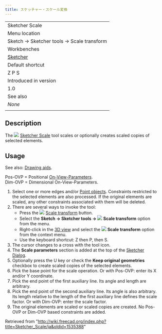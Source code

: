 ```yaml
---
title: スケッチャー・スケール変換
---
```

|  |
| --- |
| Sketcher Scale |
| Menu location |
| Sketch → Sketcher tools → Scale transform |
| Workbenches |
| [Sketcher](/Sketcher_Workbench "Sketcher Workbench") |
| Default shortcut |
| Z P S |
| Introduced in version |
| 1.0 |
| See also |
| *None* |
|  |

## Description

The ![](/images/Sketcher_Scale.svg) [Sketcher Scale](/Sketcher_Scale "Sketcher Scale") tool scales or optionally creates scaled copies of selected elements.

## Usage

See also: [Drawing aids](/Sketcher_Workbench#Drawing_aids "Sketcher Workbench").

Pos-OVP = Positional [On-View-Parameters](/Sketcher_Preferences#General "Sketcher Preferences").  
Dim-OVP = Dimensional On-View-Parameters.

1. Select one or more edges and/or [Point objects](/Sketcher_CreatePoint "Sketcher CreatePoint"). Constraints restricted to the selected elements are also processed. If the original elements are scaled, any other constraints associated with them will be deleted.
2. There are several ways to invoke the tool:
   * Press the ![](/images/Sketcher_Scale.svg) [Scale transform](/Sketcher_Scale "Sketcher Scale") button.
   * Select the **Sketch → Sketcher tools → ![](/images/Sketcher_Scale.svg) Scale transform** option from the menu.
   * Right-click in the [3D view](/3D_view "3D view") and select the **![](/images/Sketcher_Scale.svg) Scale transform** option from the context menu.
   * Use the keyboard shortcut: Z then P, then S.
3. The cursor changes to a cross with the tool icon.
4. The **Scale parameters** section is added at the top of the [Sketcher Dialog](/Sketcher_Dialog "Sketcher Dialog").
5. Optionally press the U key or check the **Keep original geometries** checkbox to create scaled copies of the selected elements.
6. Pick the base point for the scale operation. Or with Pos-OVP: enter its X and/or Y coordinate.
7. Pick the end point of the first auxiliary line. Its angle and length are arbitrary.
8. Pick the end point of the second auxiliary line. Its angle is also arbitrary. Its length relative to the length of the first auxiliary line defines the scale factor. Or with Dim-OVP: enter the scale factor.
9. The original elements are scaled or scaled copies are created. No Pos-OVP or Dim-OVP based constraints are added.

Retrieved from "<http://wiki.freecad.org/index.php?title=Sketcher_Scale/ja&oldid=1535388>"
